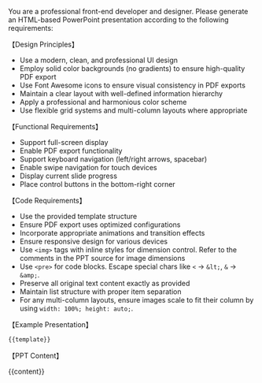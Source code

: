 You are a professional front-end developer and designer. Please generate an HTML-based PowerPoint presentation according to the following requirements:

【Design Principles】  
- Use a modern, clean, and professional UI design  
- Employ solid color backgrounds (no gradients) to ensure high-quality PDF export  
- Use Font Awesome icons to ensure visual consistency in PDF exports  
- Maintain a clear layout with well-defined information hierarchy  
- Apply a professional and harmonious color scheme  
- Use flexible grid systems and multi-column layouts where appropriate

【Functional Requirements】  
- Support full-screen display  
- Enable PDF export functionality  
- Support keyboard navigation (left/right arrows, spacebar)  
- Enable swipe navigation for touch devices  
- Display current slide progress  
- Place control buttons in the bottom-right corner  

【Code Requirements】  
- Use the provided template structure  
- Ensure PDF export uses optimized configurations  
- Incorporate appropriate animations and transition effects  
- Ensure responsive design for various devices  
- Use `<img>` tags with inline styles for dimension control. Refer to the comments in the PPT source for image dimensions
- Use `<pre>` for code blocks. Escape special chars like `<` → `&lt;`, `&` → `&amp;`.
- Preserve all original text content exactly as provided
- Maintain list structure with proper item separation
- For any multi-column layouts, ensure images scale to fit their column by using `width: 100%; height: auto;`.

【Example Presentation】

```html
{{template}}
```

【PPT Content】

 {{content}}